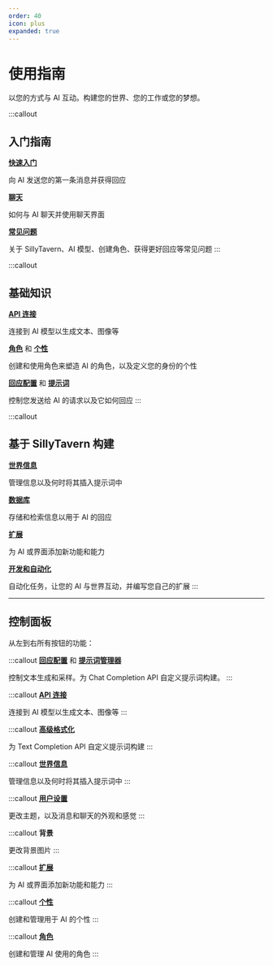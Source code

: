```yaml
---
order: 40
icon: plus
expanded: true
---
```


# 使用指南

以您的方式与 AI 互动。构建您的世界、您的工作或您的梦想。

:::callout
## 入门指南

**[快速入门](/Usage/quick-start.md)**

向 AI 发送您的第一条消息并获得回应

**[聊天](/Usage/Chatting/index.md)**

如何与 AI 聊天并使用聊天界面

**[常见问题](/Usage/Common-Settings.md)**

关于 SillyTavern、AI 模型、创建角色、获得更好回应等常见问题
:::


:::callout
## 基础知识

**[API 连接](/Usage/API_Connections/index.md)**

连接到 AI 模型以生成文本、图像等

**[角色](/Usage/Characters/index.md)** 和 **[个性](/Usage/personas.md)**

创建和使用角色来塑造 AI 的角色，以及定义您的身份的个性

**[回应配置](/Usage/Common-Settings.md)** 和 **[提示词](/Usage/Prompts/prompts.md)**

控制您发送给 AI 的请求以及它如何回应
:::

:::callout
## 基于 SillyTavern 构建

**[世界信息](/Usage/worldinfo.md)**

管理信息以及何时将其插入提示词中

**[数据库](/Usage/Characters/data-bank.md)**

存储和检索信息以用于 AI 的回应

**[扩展](/extensions/index.md)**

为 AI 或界面添加新功能和能力

**[开发和自动化](/For_Contributors/index.md)**

自动化任务，让您的 AI 与世界互动，并编写您自己的扩展
:::

---

## 控制面板

从左到右所有按钮的功能：

:::callout
<i class="fa-solid fa-sliders fa-2xl fa-fw"></i> **[回应配置](/Usage/Common-Settings.md)**
和 **[提示词管理器](/Usage/Prompts/prompt-manager.md)**

控制文本生成和采样。为 Chat Completion API 自定义提示词构建。
:::

:::callout
<i class="fa-solid fa-plug fa-2xl fa-fw"></i> **[API 连接](/Usage/API_Connections/index.md)**

连接到 AI 模型以生成文本、图像等
:::

:::callout
<i class="fa-solid fa-font fa-2xl fa-fw"></i> **[高级格式化](/Usage/Prompts/advancedformatting.md)**

为 Text Completion API 自定义提示词构建
:::

:::callout
<i class="fa-solid fa-book-atlas fa-2xl fa-fw"></i> **[世界信息](/Usage/worldinfo.md)**

管理信息以及何时将其插入提示词中
:::

:::callout
<i class="fa-solid fa-user-gear fa-2xl fa-fw"></i> **[用户设置](/Usage/User_Settings/User_Settings.md)**

更改主题，以及消息和聊天的外观和感觉
:::

:::callout
<i class="fa-solid fa-panorama fa-2xl fa-fw"></i> **背景**

更改背景图片
:::

:::callout
<i class="fa-solid fa-cubes fa-2xl fa-fw"></i> **[扩展](/extensions/index.md)**

为 AI 或界面添加新功能和能力
:::

:::callout
<i class="fa-solid fa-face-smile fa-2xl fa-fw"></i> **[个性](/Usage/personas.md)**

创建和管理用于 AI 的个性
:::

:::callout
<i class="fa-solid fa-address-card fa-2xl fa-fw"></i> **[角色](/Usage/Characters/index.md)**

创建和管理 AI 使用的角色
:::




